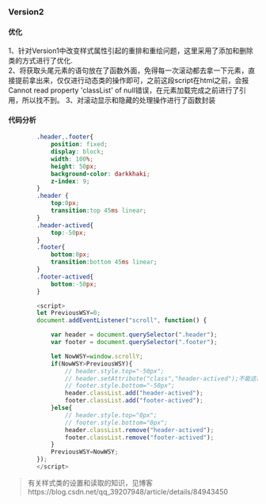 ### Version2
#### 优化
1、针对Version1中改变样式属性引起的重排和重绘问题，这里采用了添加和删除类的方式进行了优化.  
2、将获取头尾元素的语句放在了函数外面，免得每一次滚动都去拿一下元素，直接提前拿出来，仅仅进行动态类的操作即可，之前这段script在html之前，会报Cannot read property 'classList' of null错误，在元素加载完成之前进行了引用，所以找不到。
3、对滚动显示和隐藏的处理操作进行了函数封装
#### 代码分析
```css
        .header,.footer{
            position: fixed;
            display: block;
            width: 100%;
            height: 50px;
            background-color: darkkhaki;
            z-index: 9;
        }
        .header {
            top:0px;
            transition:top 45ms linear;
        }
        .header-actived{
            top:-50px;
        }
        .footer{
            bottom:0px;
            transition:bottom 45ms linear;
        }
        .footer-actived{
            bottom:-50px;
        }
```
```js
        <script>
        let PreviousWSY=0;
        document.addEventListener("scroll", function() {

            var header = document.querySelector(".header");
            var footer = document.querySelector(".footer");

            let NowWSY=window.scrollY;
            if(NowWSY>PreviousWSY){
                // header.style.top="-50px";  
                // header.setAttribute("class","header-actived");不能这样用，否则将会吧原来的类值给覆盖掉。
                // footer.style.bottom="-50px";  
                header.classList.add("header-actived");
                footer.classList.add("footer-actived");
            }else{
                // header.style.top="0px";
                // footer.style.bottom="0px";
                header.classList.remove("header-actived");
                footer.classList.remove("footer-actived");
            }
            PreviousWSY=NowWSY;
        });
        </script>
```
> 有关样式类的设置和读取的知识，见博客https://blog.csdn.net/qq_39207948/article/details/84943450
